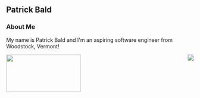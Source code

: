 
## Patrick Bald

### About Me

My name is Patrick Bald and I'm an aspiring software engineer from Woodstock, Vermont!

<img align="right" src="https://github-readme-stats.vercel.app/api/top-langs/?username=patrickbald&layout=compact" />
<img align="left" width="200" height="100" src="https://github-readme-stats.vercel.app/api?username=patrickbald&show_icons=true" />

<!--
**patrickbald/patrickbald** is a ✨ _special_ ✨ repository because its `README.md` (this file) appears on your GitHub profile.

Here are some ideas to get you started:

- 🔭 I’m currently working on ...
- 🌱 I’m currently learning ...
- 👯 I’m looking to collaborate on ...
- 🤔 I’m looking for help with ...
- 💬 Ask me about ...
- 📫 How to reach me: ...
- 😄 Pronouns: ...
- ⚡ Fun fact: ...
-->




